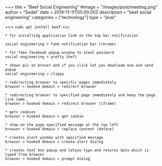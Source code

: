 +++
title = "Beef Social Engineering"
#image = "/images/post/meeting.png"
author = "Sedat"
date = 2019-11-11T05:00:00Z
description = "beef social engineering"
categories = ["technology"]
type = "post"

+++
`sudo apt install beef-xss`

```
* for installing application link on the top bar notification

social engineering > fake notification bar (chrome)

* for fake facebook popup window to steal password
social engineering > pretty theft

* shows pic on broser and if you click let you download exe and send popup
social engineering > clippy

* redirecting browser to specific pages immediately
browser > hooked domain > redirect browser

* redirecting browser to specified page immediately and keep the page link same.
browser > hooked domain > redirect browser (iframe)

* gets cookies
browser > hooked domain > get cookie

* show on the page specified message at the top left
browser > hooked domain > replace content (deface)

* creates alert window with specified message
browser > hooked domain > create alert dialog

* creates text box popup and letyou type and returns data which is typed from browser
browser > hooked domain > prompt dialog
```